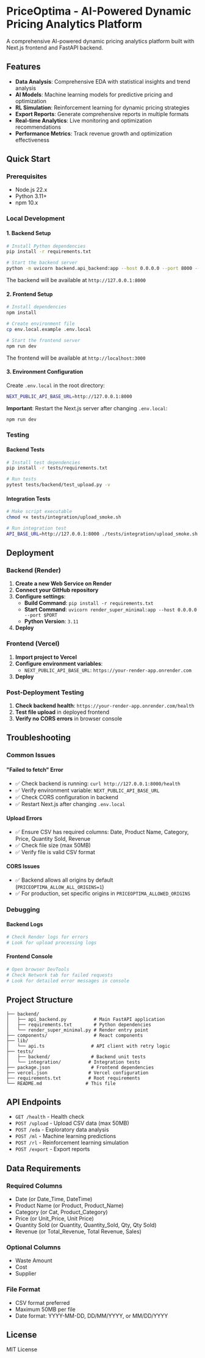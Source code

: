 # PriceOptima - AI-Powered Dynamic Pricing Analytics Platform

A comprehensive AI-powered dynamic pricing analytics platform built with Next.js frontend and FastAPI backend.

## Features

- **Data Analysis**: Comprehensive EDA with statistical insights and trend analysis
- **AI Models**: Machine learning models for predictive pricing and optimization
- **RL Simulation**: Reinforcement learning for dynamic pricing strategies
- **Export Reports**: Generate comprehensive reports in multiple formats
- **Real-time Analytics**: Live monitoring and optimization recommendations
- **Performance Metrics**: Track revenue growth and optimization effectiveness

## Quick Start

### Prerequisites
- Node.js 22.x
- Python 3.11+
- npm 10.x

### Local Development

#### 1. Backend Setup
```bash
# Install Python dependencies
pip install -r requirements.txt

# Start the backend server
python -m uvicorn backend.api_backend:app --host 0.0.0.0 --port 8000 --reload
```

The backend will be available at `http://127.0.0.1:8000`

#### 2. Frontend Setup
```bash
# Install dependencies
npm install

# Create environment file
cp env.local.example .env.local

# Start the frontend server
npm run dev
```

The frontend will be available at `http://localhost:3000`

#### 3. Environment Configuration
Create `.env.local` in the root directory:
```bash
NEXT_PUBLIC_API_BASE_URL=http://127.0.0.1:8000
```

**Important**: Restart the Next.js server after changing `.env.local`:
```bash
npm run dev
```

### Testing

#### Backend Tests
```bash
# Install test dependencies
pip install -r tests/requirements.txt

# Run tests
pytest tests/backend/test_upload.py -v
```

#### Integration Tests
```bash
# Make script executable
chmod +x tests/integration/upload_smoke.sh

# Run integration test
API_BASE_URL=http://127.0.0.1:8000 ./tests/integration/upload_smoke.sh
```

## Deployment

### Backend (Render)

1. **Create a new Web Service on Render**
2. **Connect your GitHub repository**
3. **Configure settings**:
   - **Build Command**: `pip install -r requirements.txt`
   - **Start Command**: `uvicorn render_super_minimal:app --host 0.0.0.0 --port $PORT`
   - **Python Version**: `3.11`
4. **Deploy**

### Frontend (Vercel)

1. **Import project to Vercel**
2. **Configure environment variables**:
   - `NEXT_PUBLIC_API_BASE_URL`: `https://your-render-app.onrender.com`
3. **Deploy**

### Post-Deployment Testing

1. **Check backend health**: `https://your-render-app.onrender.com/health`
2. **Test file upload** in deployed frontend
3. **Verify no CORS errors** in browser console

## Troubleshooting

### Common Issues

#### "Failed to fetch" Error
- ✅ Check backend is running: `curl http://127.0.0.1:8000/health`
- ✅ Verify environment variable: `NEXT_PUBLIC_API_BASE_URL`
- ✅ Check CORS configuration in backend
- ✅ Restart Next.js after changing `.env.local`

#### Upload Errors
- ✅ Ensure CSV has required columns: Date, Product Name, Category, Price, Quantity Sold, Revenue
- ✅ Check file size (max 50MB)
- ✅ Verify file is valid CSV format

#### CORS Issues
- ✅ Backend allows all origins by default (`PRICEOPTIMA_ALLOW_ALL_ORIGINS=1`)
- ✅ For production, set specific origins in `PRICEOPTIMA_ALLOWED_ORIGINS`

### Debugging

#### Backend Logs
```bash
# Check Render logs for errors
# Look for upload processing logs
```

#### Frontend Console
```bash
# Open browser DevTools
# Check Network tab for failed requests
# Look for detailed error messages in console
```

## Project Structure

```
├── backend/
│   ├── api_backend.py          # Main FastAPI application
│   ├── requirements.txt        # Python dependencies
│   └── render_super_minimal.py # Render entry point
├── components/                 # React components
├── lib/
│   └── api.ts                 # API client with retry logic
├── tests/
│   ├── backend/               # Backend unit tests
│   └── integration/          # Integration tests
├── package.json               # Frontend dependencies
├── vercel.json               # Vercel configuration
├── requirements.txt          # Root requirements
└── README.md                # This file
```

## API Endpoints

- `GET /health` - Health check
- `POST /upload` - Upload CSV data (max 50MB)
- `POST /eda` - Exploratory data analysis
- `POST /ml` - Machine learning predictions
- `POST /rl` - Reinforcement learning simulation
- `POST /export` - Export reports

## Data Requirements

### Required Columns
- Date (or Date_Time, DateTime)
- Product Name (or Product, Product_Name)
- Category (or Cat, Product_Category)
- Price (or Unit_Price, Unit Price)
- Quantity Sold (or Quantity, Quantity_Sold, Qty, Qty Sold)
- Revenue (or Total_Revenue, Total Revenue, Sales)

### Optional Columns
- Waste Amount
- Cost
- Supplier

### File Format
- CSV format preferred
- Maximum 50MB per file
- Date format: YYYY-MM-DD, DD/MM/YYYY, or MM/DD/YYYY

## License

MIT License